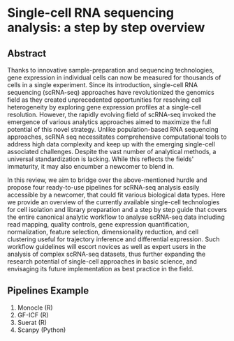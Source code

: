 # Single-cell RNA sequencing analysis: a step by step overview

## Abstract
Thanks to innovative sample-preparation and sequencing technologies, gene expression in individual cells can now be measured for thousands of cells in a single experiment. Since its introduction, single-cell RNA sequencing (scRNA-seq) approaches have revolutionized the genomics field as they created unprecedented opportunities for resolving cell heterogeneity by exploring gene expression profiles at a single-cell resolution. However, the rapidly evolving field of scRNA-seq invoked the emergence of various analytics approaches aimed to maximize the full potential of this novel strategy. Unlike population-based RNA sequencing approaches, scRNA seq necessitates comprehensive computational tools to address high data complexity and keep up with the emerging single-cell associated challenges. Despite the vast number of analytical methods, a universal standardization is lacking. While this reflects the fields' immaturity, it may also encumber a newcomer to blend in.

In this review, we aim to bridge over the above-mentioned hurdle and propose four ready-to-use pipelines for scRNA-seq analysis easily accessible by a newcomer, that could fit various biological data types. Here we provide an overview of the currently available single-cell technologies for cell isolation and library preparation and a step by step guide that covers the entire canonical analytic workflow to analyse scRNA-seq data including read mapping, quality controls, gene expression quantification, normalization, feature selection, dimensionality reduction, and cell clustering useful for trajectory inference and differential expression. Such workflow guidelines will escort novices as well as expert users in the analysis of complex scRNA-seq datasets, thus further expanding the research potential of single-cell approaches in basic science, and envisaging its future implementation as best practice in the field.

## Pipelines Example
1. Monocle (R)
2. GF-ICF (R)
3. Suerat (R)
4. Scanpy (Python)
